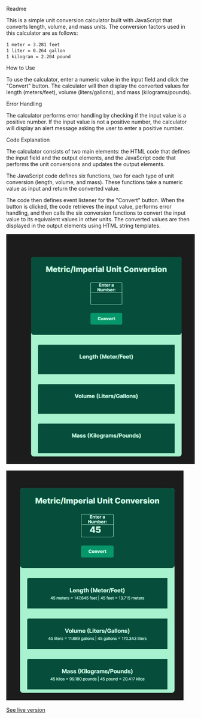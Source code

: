 Readme

This is a simple unit conversion calculator built with JavaScript that converts length, volume, and mass units. The conversion factors used in this calculator are as follows:

    1 meter = 3.281 feet
    1 liter = 0.264 gallon
    1 kilogram = 2.204 pound

How to Use

To use the calculator, enter a numeric value in the input field and click the "Convert" button. The calculator will then display the converted values for length (meters/feet), volume (liters/gallons), and mass (kilograms/pounds).

Error Handling

The calculator performs error handling by checking if the input value is a positive number. If the input value is not a positive number, the calculator will display an alert message asking the user to enter a positive number.

Code Explanation

The calculator consists of two main elements: the HTML code that defines the input field and the output elements, and the JavaScript code that performs the unit conversions and updates the output elements.

The JavaScript code defines six functions, two for each type of unit conversion (length, volume, and mass). These functions take a numeric value as input and return the converted value.

The code then defines event listener for the "Convert" button. When the button is clicked, the code retrieves the input value, performs error handling, and then calls the six conversion functions to convert the input value to its equivalent values in other units. The converted values are then displayed in the output elements using HTML string templates.

![Alt text](unpopulated.jpg)

![Alt text](populated.jpg)

[See live version](https://mcoverter.netlify.app/)

